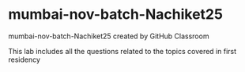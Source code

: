 # mumbai-nov-batch-Nachiket25
mumbai-nov-batch-Nachiket25 created by GitHub Classroom

This lab includes all the questions related to the topics covered in first residency

